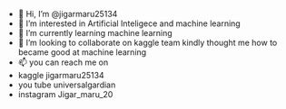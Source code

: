 - 👋 Hi, I’m @jigarmaru25134
- 👀 I’m interested in Artificial Inteligece and machine learning
- 🌱 I’m currently learning machine learning
- 💞️ I’m looking to collaborate on kaggle team kindly thought me how to became good at machine learning
- 📫 you can reach me on 
-   kaggle jigarmaru25134
-   you tube universalgardian
-   instagram Jigar_maru_20

<!---
jigarmaru25134/jigarmaru25134 is a ✨ special ✨ repository because its `README.md` (this file) appears on your GitHub profile.
You can click the Preview link to take a look at your changes.
--->
